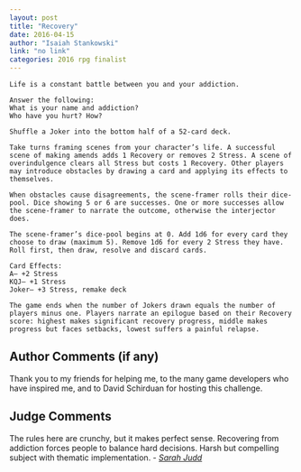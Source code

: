 ```yaml
---
layout: post
title: "Recovery"
date: 2016-04-15
author: "Isaiah Stankowski"
link: "no link"
categories: 2016 rpg finalist
---
```

```
Life is a constant battle between you and your addiction.
 
Answer the following:
What is your name and addiction?
Who have you hurt? How?
 
Shuffle a Joker into the bottom half of a 52-card deck.
 
Take turns framing scenes from your character’s life. A successful scene of making amends adds 1 Recovery or removes 2 Stress. A scene of overindulgence clears all Stress but costs 1 Recovery. Other players may introduce obstacles by drawing a card and applying its effects to themselves.
 
When obstacles cause disagreements, the scene-framer rolls their dice-pool. Dice showing 5 or 6 are successes. One or more successes allow the scene-framer to narrate the outcome, otherwise the interjector does.
 
The scene-framer’s dice-pool begins at 0. Add 1d6 for every card they choose to draw (maximum 5). Remove 1d6 for every 2 Stress they have. Roll first, then draw, resolve and discard cards.
 
Card Effects:
A– +2 Stress
KQJ– +1 Stress
Joker– +3 Stress, remake deck
 
The game ends when the number of Jokers drawn equals the number of players minus one. Players narrate an epilogue based on their Recovery score: highest makes significant recovery progress, middle makes progress but faces setbacks, lowest suffers a painful relapse.
```
## Author Comments (if any)

Thank you to my friends for helping me, to the many game developers who have inspired me, and to David Schirduan for hosting this challenge.

## Judge Comments

The rules here are crunchy, but it makes perfect sense. Recovering from addiction forces people to balance hard decisions. Harsh but compelling subject with thematic implementation. - [_Sarah Judd_]({{site.baseurl}}/judges)